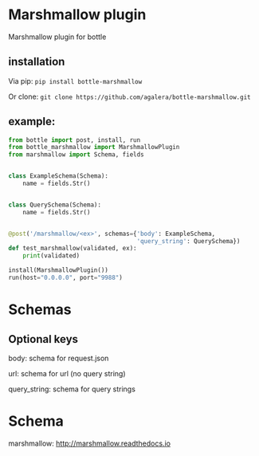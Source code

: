 # Marshmallow plugin
Marshmallow plugin for bottle

## installation

Via pip:
```pip install bottle-marshmallow```

Or clone:
```git clone https://github.com/agalera/bottle-marshmallow.git```


## example:
```python
from bottle import post, install, run
from bottle_marshmallow import MarshmallowPlugin
from marshmallow import Schema, fields


class ExampleSchema(Schema):
    name = fields.Str()


class QuerySchema(Schema):
    name = fields.Str()


@post('/marshmallow/<ex>', schemas={'body': ExampleSchema,
                                    'query_string': QuerySchema})
def test_marshmallow(validated, ex):
    print(validated)

install(MarshmallowPlugin())
run(host="0.0.0.0", port="9988")

```

# Schemas

## Optional keys

body: schema for request.json

url: schema for url (no query string)

query_string: schema for query strings

# Schema

marshmallow: http://marshmallow.readthedocs.io
